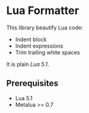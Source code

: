 # Lua Formatter

This library beautify Lua code:

* Indent block
* Indent expressions
* Trim trailing white spaces

It is plain _Lua 5.1_.

## Prerequisites

* Lua 5.1
* Metalua >= 0.7
